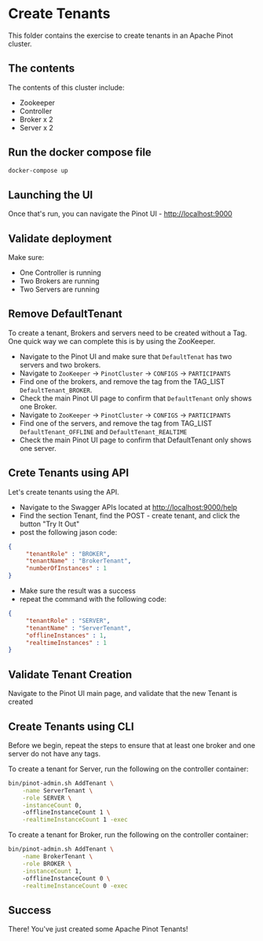 # Create Tenants

This folder contains the exercise to create tenants in an Apache Pinot cluster.

## The contents

The contents of this cluster include:

- Zookeeper
- Controller
- Broker x 2
- Server x 2

## Run the docker compose file

```bash
docker-compose up
```

## Launching the UI

Once that's run, you can navigate the Pinot UI - [http://localhost:9000](http://localhost:9000)

## Validate deployment

Make sure:

- One Controller is running
- Two Brokers are running
- Two Servers are running

## Remove DefaultTenant

To create a tenant, Brokers and servers need to be created without a Tag.  
One quick way we can complete this is by using the ZooKeeper.

- Navigate to the Pinot UI and make sure that `DefaultTenat` has two servers and two brokers.
- Navigate to `ZooKeeper` -> `PinotCluster` -> `CONFIGS` -> `PARTICIPANTS`
- Find one of the brokers, and remove the tag from the TAG_LIST `DefaultTenant_BROKER`.
- Check the main Pinot UI page to confirm that `DefaultTenant` only shows one Broker.
- Navigate to `ZooKeeper` -> `PinotCluster` -> `CONFIGS` -> `PARTICIPANTS`
- Find one of the servers, and remove the tag from TAG_LIST `DefaultTenant_OFFLINE` and `DefaultTenant_REALTIME`
- Check the main Pinot UI page to confirm that DefaultTenant only shows one server.

## Crete Tenants using API

Let's create tenants using the API.

- Navigate to the Swagger APIs located at [http://localhost:9000/help](http://localhost:9000/help)
- Find the section Tenant, find the POST - create tenant, and click the button "Try It Out"
- post the following jason code:

```json
{
     "tenantRole" : "BROKER",
     "tenantName" : "BrokerTenant",
     "numberOfInstances" : 1
}
```

- Make sure the result was a success
- repeat the command with the following code:

```json
{
     "tenantRole" : "SERVER",
     "tenantName" : "ServerTenant",
     "offlineInstances" : 1,
     "realtimeInstances" : 1
}
```

## Validate Tenant Creation

Navigate to the Pinot UI main page, and validate that the new Tenant is created

## Create Tenants using CLI

Before we begin, repeat the steps to ensure that at least one broker and one server do not have any tags.

To create a tenant for Server, run the following on the controller container:

```bash
bin/pinot-admin.sh AddTenant \
    -name ServerTenant \
    -role SERVER \
    -instanceCount 0,
    -offlineInstanceCount 1 \
    -realtimeInstanceCount 1 -exec
```

To create a tenant for Broker, run the following on the controller container:

```bash
bin/pinot-admin.sh AddTenant \
    -name BrokerTenant \
    -role BROKER \
    -instanceCount 1,
    -offlineInstanceCount 0 \
    -realtimeInstanceCount 0 -exec
```

## Success

There! 
You've just created some Apache Pinot Tenants!
